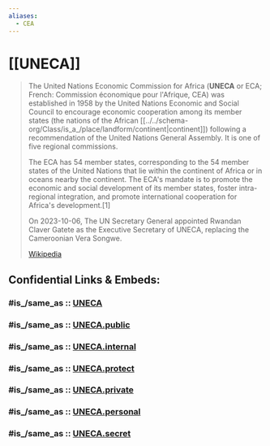 ```yaml
---
aliases:
  - CEA
---
```


# [[UNECA]] 

> The United Nations Economic Commission for Africa (**UNECA** or ECA; French: Commission économique pour l'Afrique, CEA) was established in 1958 by the United Nations Economic and Social Council to encourage economic cooperation among its member states (the nations of the African [[../../schema-org/Class/is_a_/place/landform/continent|continent]]) following a recommendation of the United Nations General Assembly. 
> It is one of five regional commissions.
>
> The ECA has 54 member states, corresponding to the 54 member states of the United Nations that lie within the continent of Africa or in oceans nearby the continent. The ECA's mandate is to promote the economic and social development of its member states, foster intra-regional integration, and promote international cooperation for Africa's development.[1]
>
> On 2023-10-06, The UN Secretary General appointed Rwandan Claver Gatete as the Executive Secretary of UNECA, replacing the Cameroonian Vera Songwe.
>
> [Wikipedia](https://en.wikipedia.org/wiki/United%20Nations%20Economic%20Commission%20for%20Africa)


## Confidential Links & Embeds: 

### #is_/same_as :: [UNECA](/_Standards/UN(United_Nations)/ECOSOC/UNECA.md) 

### #is_/same_as :: [UNECA.public](/_public/UN(United_Nations)/ECOSOC/UNECA.public.md) 

### #is_/same_as :: [UNECA.internal](/_internal/UN(United_Nations)/ECOSOC/UNECA.internal.md) 

### #is_/same_as :: [UNECA.protect](/_protect/UN(United_Nations)/ECOSOC/UNECA.protect.md) 

### #is_/same_as :: [UNECA.private](/_private/UN(United_Nations)/ECOSOC/UNECA.private.md) 

### #is_/same_as :: [UNECA.personal](/_personal/UN(United_Nations)/ECOSOC/UNECA.personal.md) 

### #is_/same_as :: [UNECA.secret](/_secret/UN(United_Nations)/ECOSOC/UNECA.secret.md)

